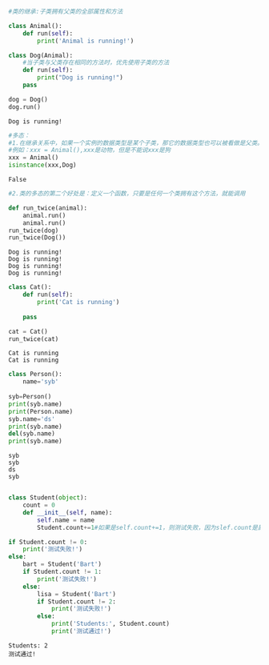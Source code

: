 

```python
#类的继承:子类拥有父类的全部属性和方法

class Animal():
    def run(self):
        print('Animal is running!')

class Dog(Animal):
    #当子类与父类存在相同的方法时，优先使用子类的方法
    def run(self):
        print("Dog is running!")
    pass

dog = Dog()
dog.run()

```

    Dog is running!
    


```python
#多态：
#1.在继承关系中，如果一个实例的数据类型是某个子类，那它的数据类型也可以被看做是父类。但是，反过来就不行
#例如：xxx = Animal(),xxx是动物，但是不能说xxx是狗
xxx = Animal()
isinstance(xxx,Dog)
```




    False




```python
#2.类的多态的第二个好处是：定义一个函数，只要是任何一个类拥有这个方法，就能调用

def run_twice(animal):
    animal.run()
    animal.run()
run_twice(dog)
run_twice(Dog())

```

    Dog is running!
    Dog is running!
    Dog is running!
    Dog is running!
    


```python
class Cat():
    def run(self):
        print('Cat is running')
  
    pass

cat = Cat()
run_twice(cat)
```

    Cat is running
    Cat is running
    


```python
class Person():
    name='syb'
    
syb=Person()
print(syb.name)
print(Person.name)
syb.name='ds'
print(syb.name)
del(syb.name)
print(syb.name)
```

    syb
    syb
    ds
    syb
    


```python

class Student(object):
    count = 0
    def __init__(self, name):
        self.name = name
        Student.count+=1#如果是self.count+=1，则测试失败，因为slef.count是属于实例变量，而count是属于类变量，不是同一个东西

if Student.count != 0:
    print('测试失败!')
else:
    bart = Student('Bart')
    if Student.count != 1:
        print('测试失败!')
    else:
        lisa = Student('Bart')
        if Student.count != 2:
            print('测试失败!')
        else:
            print('Students:', Student.count)
            print('测试通过!')

```

    Students: 2
    测试通过!
    
